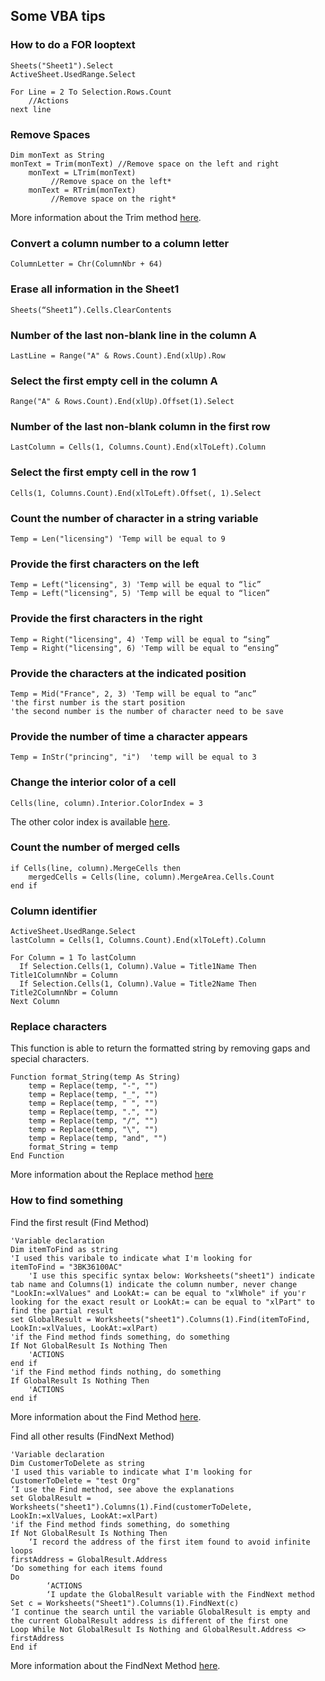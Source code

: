 ## Some VBA tips

### How to do a FOR looptext

    Sheets("Sheet1").Select
    ActiveSheet.UsedRange.Select

    For Line = 2 To Selection.Rows.Count
        //Actions
    next line

### Remove Spaces
```vba
Dim monText as String
monText = Trim(monText) //Remove space on the left and right
    monText = LTrim(monText)
         //Remove space on the left*
    monText = RTrim(monText)
         //Remove space on the right*
```

More information about the Trim method [here](https://msdn.microsoft.com/en-us/library/h9wz3dez).

### Convert a column number to a column letter
```text
ColumnLetter = Chr(ColumnNbr + 64)
```
### Erase all information in the Sheet1
```text
Sheets(“Sheet1”).Cells.ClearContents
```
### Number of the last non-blank line in the column A
```VBA
LastLine = Range("A" & Rows.Count).End(xlUp).Row
```
### Select the first empty cell in the column A
```VBA
Range("A" & Rows.Count).End(xlUp).Offset(1).Select
```
### Number of the last non-blank column in the first row
```VBA
LastColumn = Cells(1, Columns.Count).End(xlToLeft).Column
```
### Select the first empty cell in the row 1
```VBA
Cells(1, Columns.Count).End(xlToLeft).Offset(, 1).Select
```
### Count the number of character in a string variable
```VBA
Temp = Len("licensing") 'Temp will be equal to 9
```
### Provide the first characters on the left
```VBScript
Temp = Left("licensing", 3) 'Temp will be equal to “lic”
Temp = Left("licensing", 5) 'Temp will be equal to “licen”
```
### Provide the first characters in the right
```VBA
Temp = Right("licensing", 4) 'Temp will be equal to “sing”
Temp = Right("licensing", 6) 'Temp will be equal to “ensing”
```
### Provide the characters at the indicated position
```VBA
Temp = Mid("France", 2, 3) 'Temp will be equal to “anc”
'the first number is the start position
'the second number is the number of character need to be save
```
### Provide the number of time a character appears
```VBA
Temp = InStr("princing", "i")  'temp will be equal to 3
```
### Change the interior color of a cell
```VBA
Cells(line, column).Interior.ColorIndex = 3
```
The other color index is available [here](https://msdn.microsoft.com/en-us/library/office/ff840443.aspx).
### Count the number of merged cells
```VBA
if Cells(line, column).MergeCells then
	mergedCells = Cells(line, column).MergeArea.Cells.Count
end if
```
### Column identifier
```VBA
ActiveSheet.UsedRange.Select
lastColumn = Cells(1, Columns.Count).End(xlToLeft).Column

For Column = 1 To lastColumn
  If Selection.Cells(1, Column).Value = Title1Name Then Title1ColumnNbr = Column
  If Selection.Cells(1, Column).Value = Title2Name Then Title2ColumnNbr = Column
Next Column
```
### Replace characters
This function is able to return the formatted string by removing gaps and special characters.
```VBA
Function format_String(temp As String)
    temp = Replace(temp, "-", "")
    temp = Replace(temp, "_", "")
    temp = Replace(temp, " ", "")
    temp = Replace(temp, ".", "")
    temp = Replace(temp, "/", "")
    temp = Replace(temp, "\", "")
    temp = Replace(temp, "and", "")
    format_String = temp
End Function
```
More information about the Replace method [here](https://msdn.microsoft.com/en-us/library/bt3szac5)

### How to find something

Find the first result (Find Method)

```VBA
'Variable declaration
Dim itemToFind as string
'I used this varibale to indicate what I'm looking for
itemToFind = "3BK36100AC"
    'I use this specific syntax below: Worksheets("sheet1") indicate tab name and Columns(1) indicate the column number, never change "LookIn:=xlValues" and LookAt:= can be equal to "xlWhole" if you'r looking for the exact result or LookAt:= can be equal to "xlPart" to find the partial result
set GlobalResult = Worksheets("sheet1").Columns(1).Find(itemToFind, LookIn:=xlValues, LookAt:=xlPart)
'if the Find method finds something, do something
If Not GlobalResult Is Nothing Then
	'ACTIONS
end if
'if the Find method finds nothing, do something
If GlobalResult Is Nothing Then
	'ACTIONS
end if

```
More information about the Find Method [here](
https://msdn.microsoft.com/en-us/library/office/ff839746.aspx?f=255&mspperror=-2147217396).

Find all other results (FindNext Method)
```VBA
'Variable declaration
Dim CustomerToDelete as string
'I used this variable to indicate what I'm looking for
CustomerToDelete = "test Org"
‘I use the Find method, see above the explanations
set GlobalResult = Worksheets("sheet1").Columns(1).Find(customerToDelete, LookIn:=xlValues, LookAt:=xlPart)
'if the Find method finds something, do something
If Not GlobalResult Is Nothing Then
	‘I record the address of the first item found to avoid infinite loops
firstAddress = GlobalResult.Address
‘Do something for each items found
Do
		‘ACTIONS
		‘I update the GlobalResult variable with the FindNext method
Set c = Worksheets("Sheet1").Columns(1).FindNext(c)
‘I continue the search until the variable GlobalResult is empty and the current GlobalResult address is different of the first one
Loop While Not GlobalResult Is Nothing and GlobalResult.Address <> firstAddress
End if
```

More information about the FindNext Method [here](
https://msdn.microsoft.com/en-us/library/office/ff196143.aspx).

